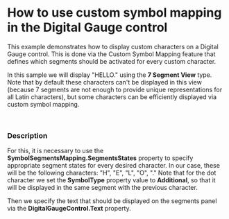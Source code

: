 # How to use custom symbol mapping in the Digital Gauge control 


<p>This example demonstrates how to display custom characters on a Digital Gauge control. This is done via the Custom Symbol Mapping feature that defines which segments should be activated for every custom character.</p><p>In this sample we will display "HELLO." using the <strong>7 Segment View</strong> type. Note that by default these characters can't be displayed in this view (because 7 segments are not enough to provide unique representations for all Latin characters), but some characters can be efficiently displayed via custom symbol mapping.</p><br />



<h3>Description</h3>

<p>For this, it is necessary to use the <strong>SymbolSegmentsMapping.SegmentsStates</strong> property to specify appropriate segment states for every desired character. In our case, these will be the following characters: &quot;H&quot;, &quot;E&quot;, &quot;L&quot;, &quot;O&quot;, &quot;.&quot; Note that for the dot character we set the<strong> SymbolType</strong> property value to <strong>Additional</strong>, so that it will be displayed in the same segment with the previous character.</p><p>Then we specify the text that should be displayed on the segments panel via the <strong>DigitalGaugeControl.Text</strong> property.</p><br />


<br/>



